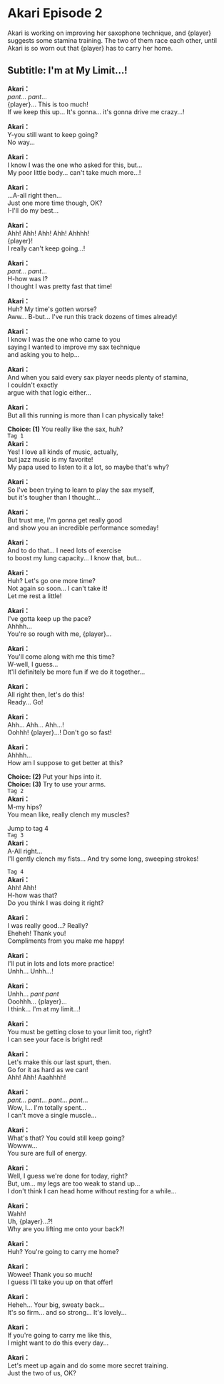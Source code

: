# Akari Episode 2
Akari is working on improving her saxophone technique, and {player} suggests some stamina training. The two of them race each other, until Akari is so worn out that {player} has to carry her home.
  
## Subtitle: I'm at My Limit...!
  
**Akari：**  
*pant*... *pant*...  
{player}... This is too much!  
If we keep this up... It's gonna... it's gonna drive me crazy...!  
  
**Akari：**  
Y-you still want to keep going?  
No way...  
  
**Akari：**  
I know I was the one who asked for this, but...  
My poor little body... can't take much more...!  
  
**Akari：**  
...A-all right then...  
Just one more time though, OK?  
I-I'll do my best...  
  
**Akari：**  
Ahh! Ahh! Ahh! Ahh! Ahhhh!  
{player}!  
 I really can't keep going...!  
  
**Akari：**  
*pant*... *pant*...  
H-how was I?  
I thought I was pretty fast that time!  
  
**Akari：**  
Huh? My time's gotten worse?  
Aww... B-but... I've run this track dozens of times already!  
  
**Akari：**  
I know I was the one who came to you  
saying I wanted to improve my sax technique  
and asking you to help...  
  
**Akari：**  
And when you said every sax player needs plenty of stamina,  
I couldn't exactly  
 argue with that logic either...  
  
**Akari：**  
But all this running is more than I can physically take!  
  
**Choice: (1)**  You really like the sax, huh?  
`Tag 1`  
**Akari：**  
Yes! I love all kinds of music, actually,  
but jazz music is my favorite!  
My papa used to listen to it a lot, so maybe that's why?  
  
**Akari：**  
So I've been trying to learn to play the sax myself,  
but it's tougher than I thought...  
  
**Akari：**  
But trust me, I'm gonna get really good  
and show you an incredible performance someday!  
  
**Akari：**  
And to do that... I need lots of exercise  
to boost my lung capacity... I know that, but...  
  
**Akari：**  
Huh? Let's go one more time?  
Not again so soon... I can't take it!  
Let me rest a little!  
  
**Akari：**  
I've gotta keep up the pace?  
Ahhhh...  
You're so rough with me, {player}...  
  
**Akari：**  
You'll come along with me this time?  
W-well, I guess...  
It'll definitely be more fun if we do it together...  
  
**Akari：**  
All right then, let's do this!  
Ready... Go!  
  
**Akari：**  
Ahh... Ahh... Ahh...!  
Oohhh! {player}...! Don't go so fast!  
  
**Akari：**  
Ahhhh...  
How am I suppose to get better at this?  
  
**Choice: (2)**  Put your hips into it.  
**Choice: (3)**  Try to use your arms.  
`Tag 2`  
**Akari：**  
M-my hips?  
You mean like, really clench my muscles?  
  
Jump to tag 4  
`Tag 3`  
**Akari：**  
A-All right...  
I'll gently clench my fists... And try some long, sweeping strokes!  
  
`Tag 4`  
**Akari：**  
Ahh! Ahh!  
H-how was that?  
Do you think I was doing it right?  
  
**Akari：**  
I was really good...? Really?  
Eheheh! Thank you!  
Compliments from you make me happy!  
  
**Akari：**  
I'll put in lots and lots more practice!  
Unhh... Unhh...!  
  
**Akari：**  
Unhh... *pant* *pant*  
Ooohhh... {player}...  
I think... I'm at my limit...!  
  
**Akari：**  
You must be getting close to your limit too, right?  
I can see your face is bright red!  
  
**Akari：**  
Let's make this our last spurt, then.  
Go for it as hard as we can!  
Ahh! Ahh! Aaahhhh!  
  
**Akari：**  
*pant*... *pant*... *pant*... *pant*...  
Wow, I... I'm totally spent...  
I can't move a single muscle...  
  
**Akari：**  
What's that? You could still keep going?  
Wowww...  
 You sure are full of energy.  
  
**Akari：**  
Well, I guess we're done for today, right?  
But, um... my legs are too weak to stand up...  
I don't think I can head home without resting for a while...  
  
**Akari：**  
Wahh!  
Uh, {player}...?!  
Why are you lifting me onto your back?!  
  
**Akari：**  
Huh? You're going to carry me home?  
  
**Akari：**  
Wowee! Thank you so much!  
I guess I'll take you up on that offer!  
  
**Akari：**  
Heheh... Your big, sweaty back...  
It's so firm... and so strong... It's lovely...  
  
**Akari：**  
If you're going to carry me like this,  
I might want to do this every day...  
  
**Akari：**  
Let's meet up again and do some more secret training.  
Just the two of us, OK?  
